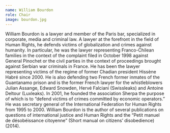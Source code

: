 ```yaml
---
name: William Bourdon
role: Chair
image: bourdon.jpg
---
```

William Bourdon is a lawyer and member of the Paris bar, specialized in corporate, media and criminal law. A lawyer at the forefront in the field of Human Rights, he defends victims of globalization and crimes against humanity. In particular, he was the lawyer representing Franco-Chilean families in the context of the complaint filed in October 1998 against General Pinochet or the civil parties in the context of proceedings brought against Serbian war criminals in France. He has been the lawyer representing victims of the regime of former Chadian president Hissène Habré since 2000. He is also defending two French former inmates of the Guantanamo prison and is the former French lawyer for the whistleblowers Julian Assange, Edward Snowden, Hervé Falciani (Swissleaks) and Antoine Deltour (Luxleaks). In 2001, he founded the association Sherpa the purpose of which is to “defend victims of crimes committed by economic operators.” He was secretary general of the International Federation for Human Rights from 1995 to 2000. William Bourdon is the author of several publications on questions of international justice and Human Rights and the “Petit manuel de désobéissance citoyenne” (Short manual on citizens’ disobedience) (2014).